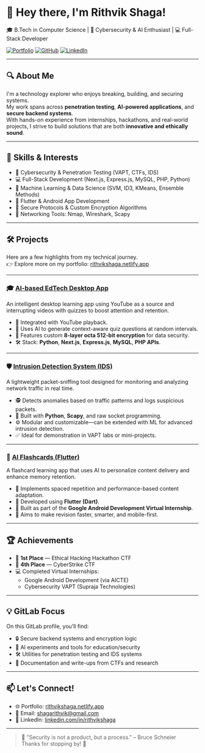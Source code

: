 # 👋 Hey there, I'm Rithvik Shaga!

🎓 B.Tech in Computer Science | 🔐 Cybersecurity & AI Enthusiast | 💻 Full-Stack Developer  

[![Portfolio](https://img.shields.io/badge/🌐-Visit%20My%20Portfolio-blue?style=flat-square)](https://rithvikshaga.netlify.app)
[![GitHub](https://img.shields.io/badge/🔗-My%20GitHub-grey?logo=github&style=flat-square)](https://github.com/shagarithvik)
[![LinkedIn](https://img.shields.io/badge/🔗-Connect%20on%20LinkedIn-blue?logo=linkedin&style=flat-square)](https://linkedin.com/in/rithvikshaga)

---

## 🔍 About Me

I'm a technology explorer who enjoys breaking, building, and securing systems.  
My work spans across **penetration testing**, **AI-powered applications**, and **secure backend systems**.  
With hands-on experience from internships, hackathons, and real-world projects, I strive to build solutions that are both **innovative and ethically sound**.

---

## 🧠 Skills & Interests

- 🔐 Cybersecurity & Penetration Testing (VAPT, CTFs, IDS)
- 💻 Full-Stack Development (Next.js, Express.js, MySQL, PHP, Python)
- 🧠 Machine Learning & Data Science (SVM, ID3, KMeans, Ensemble Methods)
- 📱 Flutter & Android App Development
- 🔄 Secure Protocols & Custom Encryption Algorithms
- 🧪 Networking Tools: Nmap, Wireshark, Scapy

---

## 🛠️ Projects

Here are a few highlights from my technical journey.  
👉 Explore more on my portfolio: [rithvikshaga.netlify.app](https://rithvikshaga.netlify.app)

---

### 🎓 [AI-based EdTech Desktop App](https://github.com/shagarithvik/hdat2222)

An intelligent desktop learning app using YouTube as a source and interrupting videos with quizzes to boost attention and retention.

- 🎥 Integrated with YouTube playback.
- 🧠 Uses AI to generate context-aware quiz questions at random intervals.
- 🔐 Features custom **8-layer octa 512-bit encryption** for data security.
- 🛠️ Stack: **Python**, **Next.js**, **Express.js**, **MySQL**, **PHP APIs**.

---

### 🛡️ [Intrusion Detection System (IDS)](https://github.com/shagarithvik/IDS)

A lightweight packet-sniffing tool designed for monitoring and analyzing network traffic in real time.

- 🕵️ Detects anomalies based on traffic patterns and logs suspicious packets.
- 🧰 Built with **Python**, **Scapy**, and raw socket programming.
- ⚙️ Modular and customizable—can be extended with ML for advanced intrusion detection.
- ✅ Ideal for demonstration in VAPT labs or mini-projects.

---

### 📱 [AI Flashcards (Flutter)](https://github.com/shagarithvik/flash-flutter-)

A flashcard learning app that uses AI to personalize content delivery and enhance memory retention.

- 🤖 Implements spaced repetition and performance-based content adaptation.
- 📱 Developed using **Flutter (Dart)**.
- 🌟 Built as part of the **Google Android Development Virtual Internship**.
- 🎯 Aims to make revision faster, smarter, and mobile-first.

---

## 🏆 Achievements

- 🥇 **1st Place** — Ethical Hacking Hackathon CTF  
- 🏅 **4th Place** — CyberStrike CTF  
- 💻 Completed Virtual Internships:
  - Google Android Development (via AICTE)
  - Cybersecurity VAPT (Supraja Technologies)

---

## 💡 GitLab Focus

On this GitLab profile, you’ll find:

- 🔒 Secure backend systems and encryption logic  
- 🧠 AI experiments and tools for education/security  
- 🛠️ Utilities for penetration testing and IDS systems  
- 📄 Documentation and write-ups from CTFs and research

---

## 📫 Let's Connect!

- 🌐 Portfolio: [rithvikshaga.netlify.app](https://rithvikshaga.netlify.app)  
- 📧 Email: shagarithvik@gmail.com  
- 🔗 LinkedIn: [linkedin.com/in/rithvikshaga](https://linkedin.com/in/rithvikshaga)

---

> 🧠 "Security is not a product, but a process." – Bruce Schneier  
> Thanks for stopping by! 🙌
